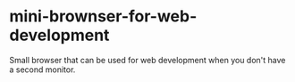 # mini-brownser-for-web-development
Small browser that can be used for web development when you don't have a second monitor.
